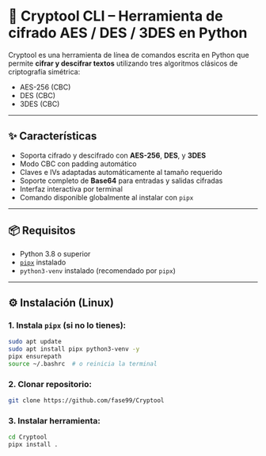 # 🔐 Cryptool CLI – Herramienta de cifrado AES / DES / 3DES en Python

Cryptool es una herramienta de línea de comandos escrita en Python que permite **cifrar y descifrar textos** utilizando tres algoritmos clásicos de criptografía simétrica:

- AES-256 (CBC)
- DES (CBC)
- 3DES (CBC)

---

## ✨ Características

- Soporta cifrado y descifrado con **AES-256**, **DES**, y **3DES**
- Modo CBC con padding automático
- Claves e IVs adaptadas automáticamente al tamaño requerido
- Soporte completo de **Base64** para entradas y salidas cifradas
- Interfaz interactiva por terminal
- Comando disponible globalmente al instalar con `pipx`

---

## 📦 Requisitos

- Python 3.8 o superior
- [`pipx`](https://pypa.github.io/pipx/) instalado
- `python3-venv` instalado (recomendado por `pipx`)

---

## ⚙️ Instalación (Linux)

### 1. Instala `pipx` (si no lo tienes):

```bash
sudo apt update
sudo apt install pipx python3-venv -y
pipx ensurepath
source ~/.bashrc  # o reinicia la terminal
```

### 2. Clonar repositorio:
```bash
git clone https://github.com/fase99/Cryptool
```

### 3. Instalar herramienta: 
```bash
cd Cryptool
pipx install .
```

